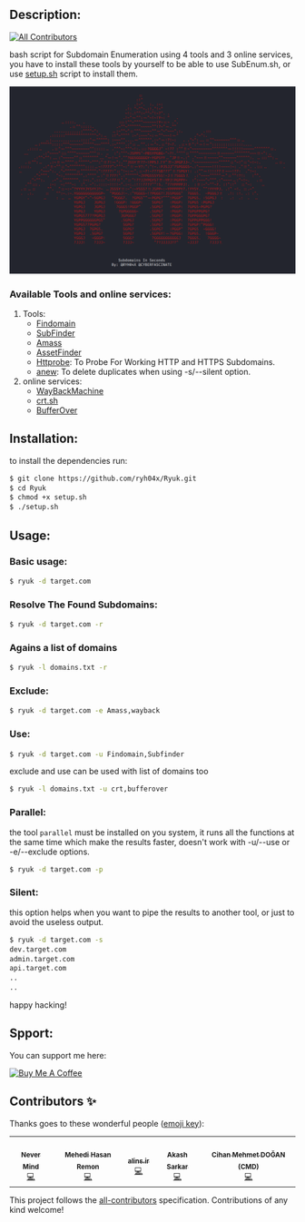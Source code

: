 ## Description:
<!-- ALL-CONTRIBUTORS-BADGE:START - Do not remove or modify this section -->
[![All Contributors](https://img.shields.io/badge/all_contributors-5-orange.svg?style=flat-square)](#contributors-)
<!-- ALL-CONTRIBUTORS-BADGE:END -->

bash script for Subdomain Enumeration using 4 tools and 3 online services, you have to install these tools by yourself to be able to use SubEnum.sh, or use [setup.sh](https://github.com/bing0o/SubEnum/blob/master/setup.sh) script to install them.

![image](img.png)

### Available Tools and online services:

1. Tools:
	- [Findomain](https://github.com/Edu4rdSHL/findomain)
	- [SubFinder](https://github.com/projectdiscovery/subfinder)
	- [Amass](https://github.com/OWASP/Amass)
	- [AssetFinder](https://github.com/tomnomnom/assetfinder)
	- [Httprobe](https://github.com/tomnomnom/httprobe): To Probe For Working HTTP and HTTPS Subdomains.
	- [anew](https://github.com/tomnomnom/anew): To delete duplicates when using -s/--silent option.
1. online services:
	- [WayBackMachine](http://web.archive.org/)
	- [crt.sh](https://crt.sh/)
	- [BufferOver](https://dns.bufferover.run/)

## Installation:

to install the dependencies run:

```bash
$ git clone https://github.com/ryh04x/Ryuk.git
$ cd Ryuk
$ chmod +x setup.sh
$ ./setup.sh
```

## Usage:

### Basic usage:

```bash
$ ryuk -d target.com 
```

### Resolve The Found Subdomains:

```bash
$ ryuk -d target.com -r 
```

### Agains a list of domains

```bash
$ ryuk -l domains.txt -r
```

### Exclude:

```bash
$ ryuk -d target.com -e Amass,wayback
```

### Use:

```bash
$ ryuk -d target.com -u Findomain,Subfinder
```

exclude and use can be used with list of domains too 

```bash
$ ryuk -l domains.txt -u crt,bufferover
```

### Parallel:
the tool `parallel` must be installed on you system, it runs all the functions at the same time which make the results faster, doesn't work with -u/--use or -e/--exclude options.

```bash
$ ryuk -d target.com -p
```


### Silent:

this option helps when you want to pipe the results to another tool, or just to avoid the useless output.

```bash
$ ryuk -d target.com -s 
dev.target.com
admin.target.com
api.target.com
..
..
```

happy hacking!


## Spport:

You can support me here:

<a href="https://www.buymeacoffee.com/bing0o" target="_blank"><img src="https://cdn.buymeacoffee.com/buttons/default-yellow.png" alt="Buy Me A Coffee" height="41" width="174"></a>

## Contributors ✨

Thanks goes to these wonderful people ([emoji key](https://allcontributors.org/docs/en/emoji-key)):

<!-- ALL-CONTRIBUTORS-LIST:START - Do not remove or modify this section -->
<!-- prettier-ignore-start -->
<!-- markdownlint-disable -->
<table>
  <tr>
    <td align="center"><a href="https://github.com/secfb"><img src="https://avatars2.githubusercontent.com/u/38748801?v=4?s=100" width="100px;" alt=""/><br /><sub><b>Never Mind</b></sub></a><br /><a href="https://github.com/bing0o/SubEnum/commits?author=secfb" title="Code">💻</a></td>
    <td align="center"><a href="https://github.com/mehedi1194"><img src="https://avatars2.githubusercontent.com/u/54717234?v=4?s=100" width="100px;" alt=""/><br /><sub><b>Mehedi Hasan Remon</b></sub></a><br /><a href="https://github.com/bing0o/SubEnum/commits?author=mehedi1194" title="Code">💻</a></td>
    <td align="center"><a href="http://alins.ir"><img src="https://avatars.githubusercontent.com/u/67107893?v=4?s=100" width="100px;" alt=""/><br /><sub><b>alins.ir</b></sub></a><br /><a href="https://github.com/bing0o/SubEnum/commits?author=alins1r" title="Code">💻</a></td>
    <td align="center"><a href="https://0xhunster.github.io"><img src="https://avatars.githubusercontent.com/u/46501627?v=4?s=100" width="100px;" alt=""/><br /><sub><b>Akash Sarkar</b></sub></a><br /><a href="https://github.com/bing0o/SubEnum/commits?author=0xhunster" title="Code">💻</a></td>
    <td align="center"><a href="https://twitter.com/cihanmehmets"><img src="https://avatars.githubusercontent.com/u/7144304?v=4?s=100" width="100px;" alt=""/><br /><sub><b>Cihan Mehmet DOĞAN (CMD)</b></sub></a><br /><a href="https://github.com/bing0o/SubEnum/commits?author=cihanmehmet" title="Code">💻</a></td>
  </tr>
</table>

<!-- markdownlint-restore -->
<!-- prettier-ignore-end -->

<!-- ALL-CONTRIBUTORS-LIST:END -->

This project follows the [all-contributors](https://github.com/all-contributors/all-contributors) specification. Contributions of any kind welcome!
